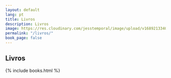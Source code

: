 ```yaml
---
layout: default
lang: pt
title: Livros
description: Livros
image: https://res.cloudinary.com/jesstemporal/image/upload/v1689213340/livros/microlivro-banner_vcfsnw.png
permalink: "/livros/"
book_page: false
---
```


## Livros

{% include books.html %}
